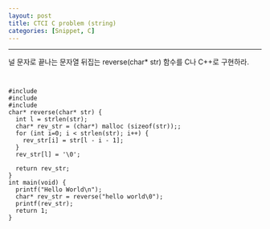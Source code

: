 ```yaml
---
layout: post
title: CTCI C problem (string)
categories: [Snippet, C]
---
```


---------------
널 문자로 끝나는 문자열 뒤집는 reverse(char* str) 함수를 C나 C++로 구현하라.

<pre><code>

#include <stdio.h>
#include <string.h>
#include <stdlib.h>
char* reverse(char* str) {
  int l = strlen(str);
  char* rev_str = (char*) malloc (sizeof(str));;
  for (int i=0; i < strlen(str); i++) {
    rev_str[i] = str[l - i - 1];
  }
  rev_str[l] = '\0';

  return rev_str;
}
int main(void) {
  printf("Hello World\n");
  char* rev_str = reverse("hello world\0");
  printf(rev_str);
  return 1;
}
</code></pre>
